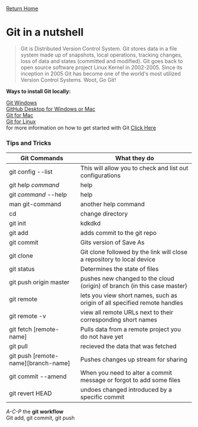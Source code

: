 [Return Home](https://lindseyshepard.github.io/learning-journal-repo)  


# Git in a nutshell
> Git is Distributed Version Control System. Git stores data in a file system made up of snapshots, local operations, tracking changes, loss of data and states (committed and modified). Git goes back to open source software project Linux Kernel in 2002-2005. Since its inception in 2005 Git has become one of the world's most utilized Version Control Systems. Woot, Go Git!

**Ways to install Git locally:**  

[Git Windows](https://git-scm.com/download/win)  
[GitHub Desktop for Windows or Mac](https://desktop.github.com/)  
[Git for Mac](https://git-scm.com/download/mac)  
[Git for Linux](https://git-scm.com/download/linux)  
for more information on how to get started with Git 
[Click Here](https://www.udemy.com/blog/git-tutorial-a-comprehensive-guide/#1)    


### Tips and Tricks  

Git Commands | What they do
------------ | -------------
git config --list | This will allow you to check and list out configurations  
git help _command_ | help  
git _command_ --help | help  
man git-command | another help command  
cd | change directory  
git init |  kdkdkd   
git add | adds commit to the git repo  
git commit | Gits version of Save As  
git clone <url> | Git clone followed by the link will close a repository to local device   
 git status | Determines the state of files  
 git push origin master | pushes new changed to the cloud (origin) of branch (in this case master)    
 git remote | lets you view short names, such as origin of all specified remote handles  
 git remote -v | view all remote URLs next to their corresponding short names  
 git fetch [remote-name] | Pulls data from a remote project you do not have yet  
 git pull | recieved the data that was fetched  
 git push [remote-name][branch-name] | Pushes changes up stream for sharing  
 git commit --amend | When you need to alter a commit message or forgot to add some files  
 git revert HEAD | undoes changed introduced by a specific commit  
 
 _A-C-P_  the **git workflow**   
 Git add, git commit, git push
 
 





